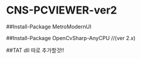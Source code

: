 # CNS-PCVIEWER-ver2


##Install-Package MetroModernUI

##Install-Package OpenCvSharp-AnyCPU //(ver 2.x)

##TAT dll 따로 추가할것!!
